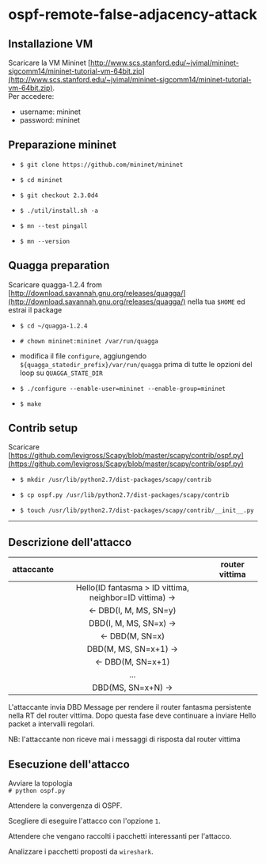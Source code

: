 # ospf-remote-false-adjacency-attack

## Installazione VM

Scaricare la VM Mininet [http://www.scs.stanford.edu/~jvimal/mininet-sigcomm14/mininet-tutorial-vm-64bit.zip](http://www.scs.stanford.edu/~jvimal/mininet-sigcomm14/mininet-tutorial-vm-64bit.zip).  
Per accedere:

- username: mininet
- password: mininet

## Preparazione mininet

- `$ git clone https://github.com/mininet/mininet`

- `$ cd mininet`

- `$ git checkout 2.3.0d4`

- `$ ./util/install.sh -a`

- `$ mn --test pingall`

- `$ mn --version`

## Quagga preparation

Scaricare quagga-1.2.4 from [http://download.savannah.gnu.org/releases/quagga/](http://download.savannah.gnu.org/releases/quagga/) nella tua `$HOME` ed estrai il package

- `$ cd ~/quagga-1.2.4`

- `# chown mininet:mininet /var/run/quagga`

- modifica il file `configure`, aggiungendo `${quagga_statedir_prefix}/var/run/quagga` prima di tutte le opzioni del loop su `QUAGGA_STATE_DIR` 

- `$ ./configure --enable-user=mininet --enable-group=mininet`

- `$ make`

## Contrib setup

Scaricare [https://github.com/levigross/Scapy/blob/master/scapy/contrib/ospf.py](https://github.com/levigross/Scapy/blob/master/scapy/contrib/ospf.py)

- `$ mkdir /usr/lib/python2.7/dist-packages/scapy/contrib`

- `$ cp ospf.py /usr/lib/python2.7/dist-packages/scapy/contrib`

- `$ touch /usr/lib/python2.7/dist-packages/scapy/contrib/__init__.py`

---

## Descrizione dell'attacco

|attaccante||router vittima|
|-|:-:|-|
|| Hello(ID fantasma > ID vittima, neighbor=ID vittima) &rarr; ||
|| &larr; DBD(I, M, MS, SN=y) ||
|| DBD(I, M, MS, SN=x) &rarr; ||
|| &larr; DBD(M, SN=x) ||
|| DBD(M, MS, SN=x+1) &rarr; ||
|| &larr; DBD(M, SN=x+1) ||
||...||
|| DBD(MS, SN=x+N) &rarr; |||


L'attaccante invia DBD Message per rendere il router fantasma persistente nella RT del router vittima.
Dopo questa fase deve continuare a inviare Hello packet a intervalli regolari.

NB: l'attaccante non riceve mai i messaggi di risposta dal router vittima

## Esecuzione dell'attacco

Avviare la topologia  
	`# python ospf.py`

Attendere la convergenza di OSPF.

Scegliere di eseguire l'attacco con l'opzione `1`.

Attendere che vengano raccolti i pacchetti interessanti per l'attacco.

Analizzare i pacchetti proposti da `wireshark`.
